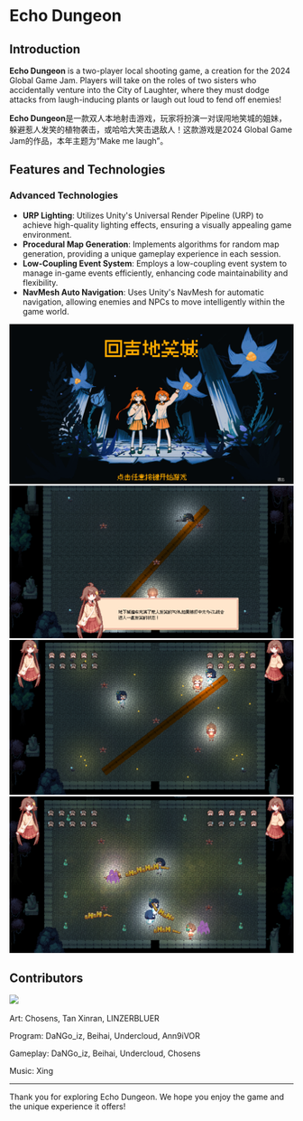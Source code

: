 # Echo Dungeon

## Introduction

**Echo Dungeon** is a two-player local shooting game, a creation for the 2024 Global Game Jam. Players will take on the roles of two sisters who accidentally venture into the City of Laughter, where they must dodge attacks from laugh-inducing plants or laugh out loud to fend off enemies!

**Echo Dungeon**是一款双人本地射击游戏，玩家将扮演一对误闯地笑城的姐妹，躲避惹人发笑的植物袭击，或哈哈大笑击退敌人！这款游戏是2024 Global Game Jam的作品，本年主题为“Make me laugh”。

## Features and Technologies

### Advanced Technologies

- **URP Lighting**: Utilizes Unity's Universal Render Pipeline (URP) to achieve high-quality lighting effects, ensuring a visually appealing game environment.
- **Procedural Map Generation**: Implements algorithms for random map generation, providing a unique gameplay experience in each session.
- **Low-Coupling Event System**: Employs a low-coupling event system to manage in-game events efficiently, enhancing code maintainability and flexibility.
- **NavMesh Auto Navigation**: Uses Unity's NavMesh for automatic navigation, allowing enemies and NPCs to move intelligently within the game world.

![EchoDungeon1](images/echo-dungeon1.png)
![EchoDungeon2](images/echo-dungeon2.png)
![EchoDungeon3](images/echo-dungeon3.png)
![EchoDungeon4](images/echo-dungeon4.png)

## Contributors
<a href="https://github.com/DaNGoiz/Echo-Dungeon/graphs/contributors">
  <img src="https://contrib.rocks/image?repo=DaNGoiz/Echo-Dungeon" />
</a>

Art: Chosens, Tan Xinran, LINZERBLUER

Program: DaNGo_iz, Beihai, Undercloud, Ann9iVOR

Gameplay: DaNGo_iz, Beihai, Undercloud, Chosens

Music: Xing

---

Thank you for exploring Echo Dungeon. We hope you enjoy the game and the unique experience it offers!
